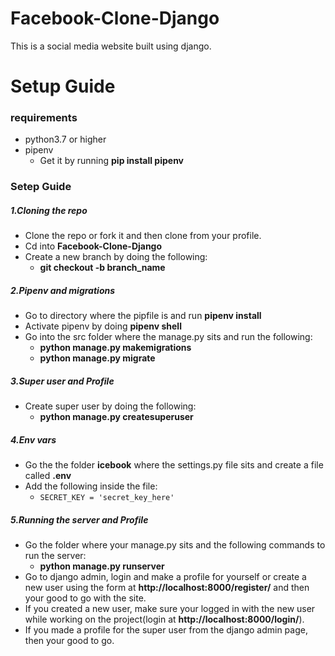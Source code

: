 # Facebook-Clone-Django
This is a social media website built using django.

# Setup Guide

### requirements
- python3.7 or higher
- pipenv 
  - Get it by running **pip install pipenv**

### Setep Guide
##### 1.Cloning the repo
- Clone the repo or fork it and then clone from your profile.
- Cd into **Facebook-Clone-Django**
- Create a new branch by doing the following:
  - **git checkout -b branch_name**
##### 2.Pipenv and migrations
- Go to directory where the pipfile is and run **pipenv install**
- Activate pipenv by doing **pipenv shell**
- Go into the src folder where the manage.py sits and run the following:
  - **python manage.py makemigrations**
  - **python manage.py migrate**
  
##### 3.Super user and Profile
- Create super user by doing the following:
  - **python manage.py createsuperuser**
  
##### 4.Env vars
- Go the the folder **icebook** where the settings.py file sits and create a file called **.env**
- Add the following inside the file:
  - ```SECRET_KEY = 'secret_key_here' ```
  
##### 5.Running the server and Profile
- Go the folder where your manage.py sits and the following commands to run the server:
  - **python manage.py runserver**
- Go to django admin, login and make a profile for yourself or create a new user using the form at **http://localhost:8000/register/**
and then your good to go with the site.
- If you created a new user, make sure your logged in with the new user while working on the project(login at **http://localhost:8000/login/**).
- If you made a profile for the super user from the django admin page, then your good to go.

